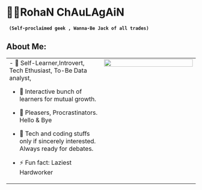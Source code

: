 
# 🧑‍💻RohaN ChAuLAgAiN

**` (Self-proclaimed geek , Wanna-Be Jack of all trades)`**

## About Me:  
<table><tr><td valign="top" width="50%">
- 👦 Self-Learner,Introvert, Tech Ethusiast, To-Be Data analyst, 
  
- 🔭 Interactive bunch of learners for mutual growth.
  
- 🙅   Pleasers, Procrastinators. Hello & Bye
 
- 💬   Tech and coding stuffs only if sincerely interested. Always ready for debates.
  
- ⚡ Fun fact: Laziest Hardworker
  </td><td valign="top" width="50%">

<div align="center">
<img src="https://rishavanand.github.io/static/images/greetings.gif" align="center" style="width: 100%" />
</div>  


</td></tr></table>  
